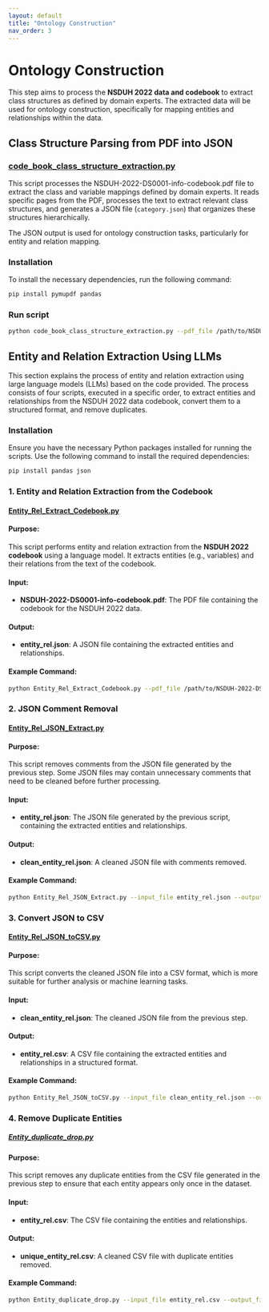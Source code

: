 ```yaml
---
layout: default
title: "Ontology Construction"
nav_order: 3
---
```


# Ontology Construction

This step aims to process the **NSDUH 2022 data and codebook** to extract class structures as defined by domain experts. The extracted data will be used for ontology construction, specifically for mapping entities and relationships within the data.



## Class Structure Parsing from PDF into JSON

### [code_book_class_structure_extraction.py](https://github.com/SAIL-UA/OKN/blob/main/ontology/code_book_class_structure_extraction.py)

This script processes the NSDUH-2022-DS0001-info-codebook.pdf file to extract the class and variable mappings defined by domain experts. It reads specific pages from the PDF, processes the text to extract relevant class structures, and generates a JSON file (`category.json`) that organizes these structures hierarchically.

The JSON output is used for ontology construction tasks, particularly for entity and relation mapping.

### Installation

To install the necessary dependencies, run the following command:

```bash
pip install pymupdf pandas
```

### Run script

```bash
python code_book_class_structure_extraction.py --pdf_file /path/to/NSDUH-2022-DS0001-info-codebook.pdf
```

## Entity and Relation Extraction Using LLMs

This section explains the process of entity and relation extraction using large language models (LLMs) based on the code provided. The process consists of four scripts, executed in a specific order, to extract entities and relationships from the NSDUH 2022 data codebook, convert them to a structured format, and remove duplicates.

### Installation

Ensure you have the necessary Python packages installed for running the scripts. Use the following command to install the required dependencies:

```bash
pip install pandas json
```

### 1. Entity and Relation Extraction from the Codebook

#### [Entity_Rel_Extract_Codebook.py](https://github.com/your-repo/Entity_Rel_Extract_Codebook.py)

#### Purpose:
This script performs entity and relation extraction from the **NSDUH 2022 codebook** using a language model. It extracts entities (e.g., variables) and their relations from the text of the codebook.

#### Input:
- **NSDUH-2022-DS0001-info-codebook.pdf**: The PDF file containing the codebook for the NSDUH 2022 data.

#### Output:
- **entity_rel.json**: A JSON file containing the extracted entities and relationships.

#### Example Command:
```bash
python Entity_Rel_Extract_Codebook.py --pdf_file /path/to/NSDUH-2022-DS0001-info-codebook.pdf --output_file entity_rel.json
```

### 2. JSON Comment Removal

#### [Entity_Rel_JSON_Extract.py](https://github.com/your-repo/Entity_Rel_JSON_Extract.py)

#### Purpose:
This script removes comments from the JSON file generated by the previous step. Some JSON files may contain unnecessary comments that need to be cleaned before further processing.

#### Input:
- **entity_rel.json**: The JSON file generated by the previous script, containing the extracted entities and relationships.

#### Output:
- **clean_entity_rel.json**: A cleaned JSON file with comments removed.

#### Example Command:
```bash
python Entity_Rel_JSON_Extract.py --input_file entity_rel.json --output_file clean_entity_rel.json
```

### 3. Convert JSON to CSV

#### [Entity_Rel_JSON_toCSV.py](https://github.com/your-repo/Entity_Rel_JSON_toCSV.py)

#### Purpose:
This script converts the cleaned JSON file into a CSV format, which is more suitable for further analysis or machine learning tasks.

#### Input:
- **clean_entity_rel.json**: The cleaned JSON file from the previous step.

#### Output:
- **entity_rel.csv**: A CSV file containing the extracted entities and relationships in a structured format.

#### Example Command:
```bash
python Entity_Rel_JSON_toCSV.py --input_file clean_entity_rel.json --output_file entity_rel.csv
```

### 4. Remove Duplicate Entities

##### [Entity_duplicate_drop.py](https://github.com/your-repo/Entity_duplicate_drop.py)

#### Purpose:
This script removes any duplicate entities from the CSV file generated in the previous step to ensure that each entity appears only once in the dataset.

#### Input:
- **entity_rel.csv**: The CSV file containing the entities and relationships.

#### Output:
- **unique_entity_rel.csv**: A cleaned CSV file with duplicate entities removed.

#### Example Command:
```bash
python Entity_duplicate_drop.py --input_file entity_rel.csv --output_file unique_entity_rel.csv
```